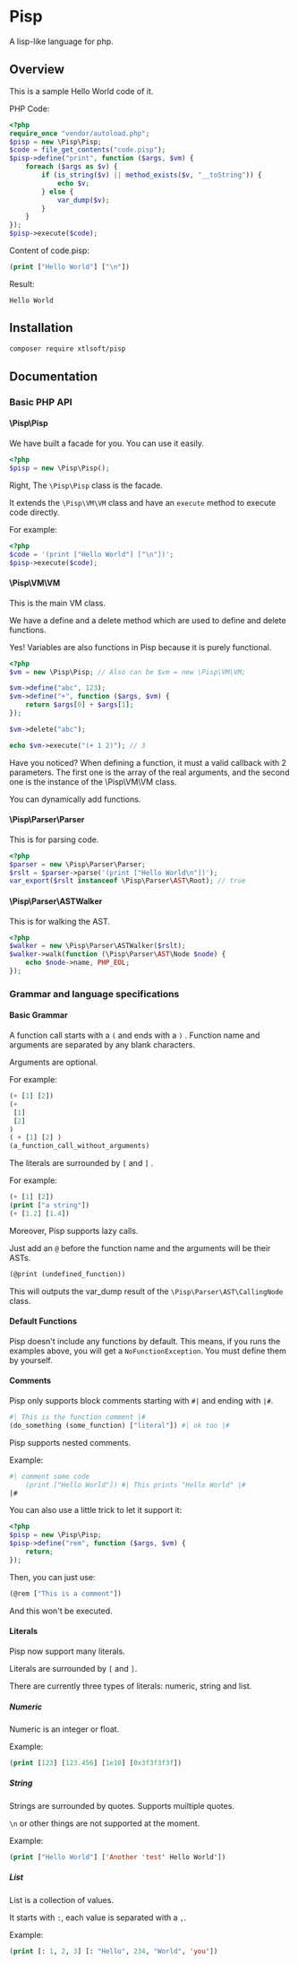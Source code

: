 # Pisp

A lisp-like language for php.

## Overview

This is a sample Hello World code of it.

PHP Code:

```php
<?php
require_once "vendor/autoload.php";
$pisp = new \Pisp\Pisp;
$code = file_get_contents("code.pisp");
$pisp->define("print", function ($args, $vm) {
    foreach ($args as $v) {
        if (is_string($v) || method_exists($v, "__toString")) {
            echo $v;
        } else {
            var_dump($v);
        }
    }
});
$pisp->execute($code);
```

Content of code.pisp:

```lisp
(print ["Hello World"] ["\n"])
```

Result:

```plain
Hello World
```

## Installation

```bash
composer require xtlsoft/pisp
```

## Documentation

### Basic PHP API

#### \Pisp\Pisp

We have built a facade for you.
You can use it easily.

```php
<?php
$pisp = new \Pisp\Pisp();
```

Right, The `\Pisp\Pisp` class is the facade.

It extends the `\Pisp\VM\VM` class and have an `execute` method to execute code directly.

For example:

```php
<?php
$code = '(print ["Hello World"] ["\n"])';
$pisp->execute($code);
```

#### \Pisp\VM\VM

This is the main VM class.

We have a define and a delete method which are used to define and delete functions.

Yes! Variables are also functions in Pisp because it is purely functional.

```php
<?php
$vm = new \Pisp\Pisp; // Also can be $vm = new \Pisp\VM\VM;

$vm->define("abc", 123);
$vm->define("+", function ($args, $vm) {
    return $args[0] + $args[1];
});

$vm->delete("abc");

echo $vm->execute("(+ 1 2)"); // 3
```

Have you noticed? When defining a function, it must a valid callback with 2 parameters.
The first one is the array of the real arguments, and the second one is the instance of the \Pisp\VM\VM class.

You can dynamically add functions.

#### \Pisp\Parser\Parser

This is for parsing code.

```php
<?php
$parser = new \Pisp\Parser\Parser;
$rslt = $parser->parse('(print ["Hello World\n"])');
var_export($rslt instanceof \Pisp\Parser\AST\Root); // true
```

#### \Pisp\Parser\ASTWalker

This is for walking the AST.

```php
<?php
$walker = new \Pisp\Parser\ASTWalker($rslt);
$walker->walk(function (\Pisp\Parser\AST\Node $node) {
    echo $node->name, PHP_EOL;
});
```

### Grammar and language specifications

#### Basic Grammar

A function call starts with a `(` and ends with a `)` .
Function name and arguments are separated by any blank characters.

Arguments are optional.

For example:

```lisp
(+ [1] [2])
(+
 [1]
 [2]
)
( + [1] [2] )
(a_function_call_without_arguments)
```

The literals are surrounded by `[` and `]` .

For example:

```lisp
(+ [1] [2])
(print ["a string"])
(+ [1.2] [1.4])
```

Moreover, Pisp supports lazy calls.

Just add an `@` before the function name and the arguments will be their ASTs.

```lisp
(@print (undefined_function))
```

This will outputs the var_dump result of the `\Pisp\Parser\AST\CallingNode` class.

#### Default Functions

Pisp doesn't include any functions by default. This means, if you runs the examples above, you will get a `NoFunctionException`. You must define them by yourself.

#### Comments

Pisp only supports block comments starting with `#|` and ending with `|#`.

```lisp
#| This is the function comment |#
(do_something (some_function) ["literal"]) #| ok too |#
```

Pisp supports nested comments.

Example:

```lisp
#| comment some code
    (print ["Hello World"]) #| This prints "Hello World" |#
|#
```

You can also use a little trick to let it support it:

```php
<?php
$pisp = new \Pisp\Pisp;
$pisp->define("rem", function ($args, $vm) {
    return;
});
```

Then, you can just use:

```lisp
(@rem ["This is a comment"])
```

And this won't be executed.

#### Literals

Pisp now support many literals.

Literals are surrounded by `[` and `]`.

There are currently three types of literals: numeric, string and list.

##### Numeric

Numeric is an integer or float.

Example:

```lisp
(print [123] [123.456] [1e10] [0x3f3f3f3f])
```

##### String

Strings are surrounded by quotes. Supports muiltiple quotes.

`\n` or other things are not supported at the moment.

Example:

```lisp
(print ["Hello World"] ['Another 'test' Hello World'])
```

##### List

List is a collection of values.

It starts with `:`, each value is separated with a `,`.

Example:

```lisp
(print [: 1, 2, 3] [: "Hello", 234, "World", 'you'])
```
